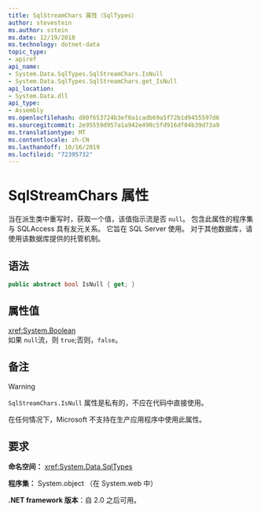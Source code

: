 ```yaml
---
title: SqlStreamChars 属性（SqlTypes）
author: stevestein
ms.author: sstein
ms.date: 12/19/2018
ms.technology: dotnet-data
topic_type:
- apiref
api_name:
- System.Data.SqlTypes.SqlStreamChars.IsNull
- System.Data.SqlTypes.SqlStreamChars.get_IsNull
api_location:
- System.Data.dll
api_type:
- Assembly
ms.openlocfilehash: d80f653724b3ef0a1cadb69a5f72b1d9455597d6
ms.sourcegitcommit: 2e95559d957a1a942e490c5fd916df04b39d73a9
ms.translationtype: MT
ms.contentlocale: zh-CN
ms.lasthandoff: 10/16/2019
ms.locfileid: "72395732"
---
```

# <a name="sqlstreamcharsisnull-property"></a>SqlStreamChars 属性

当在派生类中重写时，获取一个值，该值指示流是否 `null`。 包含此属性的程序集与 SQLAccess 具有友元关系。 它旨在 SQL Server 使用。 对于其他数据库，请使用该数据库提供的托管机制。

## <a name="syntax"></a>语法

```csharp
public abstract bool IsNull { get; }
```

## <a name="property-value"></a>属性值

<xref:System.Boolean>\
如果 `null`流，则 `true`;否则，`false`。

## <a name="remarks"></a>备注

> [!WARNING]
> `SqlStreamChars.IsNull` 属性是私有的，不应在代码中直接使用。
>
> 在任何情况下，Microsoft 不支持在生产应用程序中使用此属性。

## <a name="requirements"></a>要求

**命名空间：** <xref:System.Data.SqlTypes>

**程序集：** System.object （在 System.web 中）

**.NET framework 版本**：自 2.0 之后可用。
